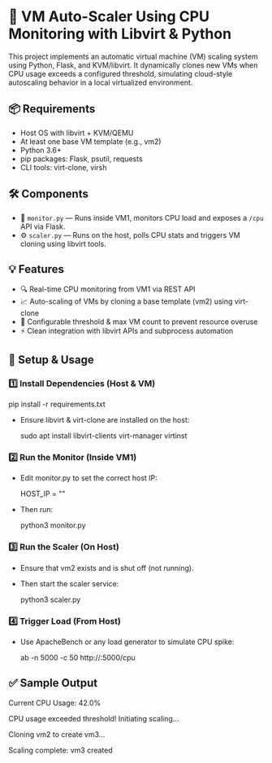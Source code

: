 
# 🚀 VM Auto-Scaler Using CPU Monitoring with Libvirt & Python

This project implements an automatic virtual machine (VM) scaling system using Python, Flask, and KVM/libvirt. It dynamically clones new VMs when CPU usage exceeds a configured threshold, simulating cloud-style autoscaling behavior in a local virtualized environment.


## 📦 Requirements

- Host OS with libvirt + KVM/QEMU
- At least one base VM template (e.g., vm2)
- Python 3.6+
- pip packages: Flask, psutil, requests
- CLI tools: virt-clone, virsh


## 🛠️ Components

- 🧠 `monitor.py` — Runs inside VM1, monitors CPU load and exposes a `/cpu` API via Flask.
- ⚙️ `scaler.py` — Runs on the host, polls CPU stats and triggers VM cloning using libvirt tools.


## 💡 Features

- 🔍 Real-time CPU monitoring from VM1 via REST API
- 📈 Auto-scaling of VMs by cloning a base template (vm2) using virt-clone
- 🧩 Configurable threshold & max VM count to prevent resource overuse
- ⚡ Clean integration with libvirt APIs and subprocess automation


## 🚀 Setup & Usage

### 1️⃣ Install Dependencies (Host & VM)

  pip install -r requirements.txt

- Ensure libvirt & virt-clone are installed on the host:

  sudo apt install libvirt-clients virt-manager virtinst

### 2️⃣ Run the Monitor (Inside VM1)
- Edit monitor.py to set the correct host IP:

  HOST_IP = "<host-ip>"

- Then run:

  python3 monitor.py

### 3️⃣ Run the Scaler (On Host)
- Ensure that vm2 exists and is shut off (not running).
- Then start the scaler service:

  python3 scaler.py

### 4️⃣ Trigger Load (From Host)
- Use ApacheBench or any load generator to simulate CPU spike:

  ab -n 5000 -c 50 http://<vm1-ip>:5000/cpu


## ✅ Sample Output
Current CPU Usage: 42.0%

CPU usage exceeded threshold! Initiating scaling...

Cloning vm2 to create vm3...

Scaling complete: vm3 created


